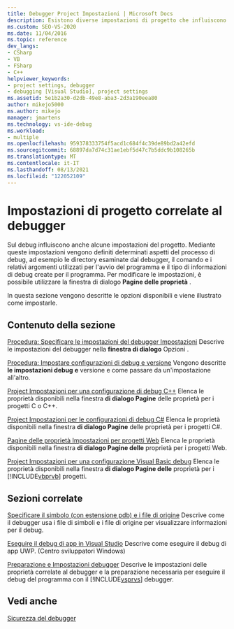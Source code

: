 ```yaml
---
title: Debugger Project Impostazioni | Microsoft Docs
description: Esistono diverse impostazioni di progetto che influiscono sul debug. Seguire i collegamenti in questo articolo per informazioni su come usare la finestra di dialogo Pagine delle proprietà per modificare le impostazioni.
ms.custom: SEO-VS-2020
ms.date: 11/04/2016
ms.topic: reference
dev_langs:
- CSharp
- VB
- FSharp
- C++
helpviewer_keywords:
- project settings, debugger
- debugging [Visual Studio], project settings
ms.assetid: 5e1b2a30-d2db-49e8-aba3-2d3a190eea80
author: mikejo5000
ms.author: mikejo
manager: jmartens
ms.technology: vs-ide-debug
ms.workload:
- multiple
ms.openlocfilehash: 959378333754f5acd1c684f4c39de89bd2a42efd
ms.sourcegitcommit: 68897da7d74c31ae1ebf5d47c7b5ddc9b108265b
ms.translationtype: MT
ms.contentlocale: it-IT
ms.lasthandoff: 08/13/2021
ms.locfileid: "122052109"
---
```

# <a name="debugger-project-settings"></a>Impostazioni di progetto correlate al debugger
Sul debug influiscono anche alcune impostazioni del progetto. Mediante queste impostazioni vengono definiti determinati aspetti del processo di debug, ad esempio le directory esaminate dal debugger, il comando e i relativi argomenti utilizzati per l'avvio del programma e il tipo di informazioni di debug create per il programma. Per modificare le impostazioni, è possibile utilizzare la finestra di dialogo **Pagine delle proprietà** .

 In questa sezione vengono descritte le opzioni disponibili e viene illustrato come impostarle.

## <a name="in-this-section"></a>Contenuto della sezione
 [Procedura: Specificare le impostazioni del debugger Impostazioni](../debugger/how-to-specify-debugger-settings.md) Descrive le impostazioni del debugger nella **finestra di dialogo** Opzioni .

 [Procedura: Impostare configurazioni di debug e versione](../debugger/how-to-set-debug-and-release-configurations.md) Vengono descritte **le impostazioni debug** **e** versione e come passare da un'impostazione all'altro.

 [Project Impostazioni per una configurazione di debug C++](../debugger/project-settings-for-a-cpp-debug-configuration.md) Elenca le proprietà disponibili nella finestra **di dialogo Pagine** delle proprietà per i progetti C o C++.

 [Project Impostazioni per le configurazioni di debug C#](../debugger/project-settings-for-csharp-debug-configurations.md) Elenca le proprietà disponibili nella finestra **di dialogo Pagine** delle proprietà per i progetti C#.

 [Pagine delle proprietà Impostazioni per progetti Web](../debugger/property-pages-settings-for-web-projects.md) Elenca le proprietà disponibili nella finestra **di dialogo Pagine delle** proprietà per i progetti Web.

 [Project Impostazioni per una configurazione Visual Basic debug](../debugger/project-settings-for-a-visual-basic-debug-configuration.md) Elenca le proprietà disponibili nella finestra **di dialogo Pagine delle** proprietà per i [!INCLUDE[vbprvb](../code-quality/includes/vbprvb_md.md)] progetti.

## <a name="related-sections"></a>Sezioni correlate
 [Specificare il simbolo (con estensione pdb) e i file di origine](../debugger/specify-symbol-dot-pdb-and-source-files-in-the-visual-studio-debugger.md) Descrive come il debugger usa i file di simboli e i file di origine per visualizzare informazioni per il debug.

 [Eseguire il debug di app in Visual Studio](debugging-windows-store-and-windows-universal-apps.md) Descrive come eseguire il debug di app UWP. (Centro sviluppatori Windows)

 [Preparazione e Impostazioni debugger](../debugger/debugger-settings-and-preparation.md) Descrive le impostazioni delle proprietà correlate al debugger e la preparazione necessaria per eseguire il debug del programma con il [!INCLUDE[vsprvs](../code-quality/includes/vsprvs_md.md)] debugger.

## <a name="see-also"></a>Vedi anche
 [Sicurezza del debugger](../debugger/debugger-security.md)